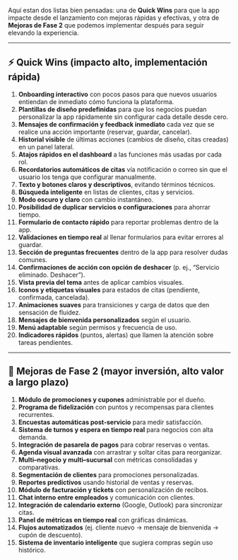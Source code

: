 
Aquí estan dos listas bien pensadas: una de **Quick Wins** para que la app impacte desde el lanzamiento con mejoras rápidas y efectivas, y otra de **Mejoras de Fase 2** que podemos implementar después para seguir elevando la experiencia.

---

## ⚡ **Quick Wins** (impacto alto, implementación rápida)

1. **Onboarding interactivo** con pocos pasos para que nuevos usuarios entiendan de inmediato cómo funciona la plataforma.
2. **Plantillas de diseño predefinidas** para que los negocios puedan personalizar la app rápidamente sin configurar cada detalle desde cero.
3. **Mensajes de confirmación y feedback inmediato** cada vez que se realice una acción importante (reservar, guardar, cancelar).
4. **Historial visible** de últimas acciones (cambios de diseño, citas creadas) en un panel lateral.
5. **Atajos rápidos en el dashboard** a las funciones más usadas por cada rol.
6. **Recordatorios automáticos de citas** vía notificación o correo sin que el usuario los tenga que configurar manualmente.
7. **Texto y botones claros y descriptivos**, evitando términos técnicos.
8. **Búsqueda inteligente** en listas de clientes, citas y servicios.
9. **Modo oscuro y claro** con cambio instantáneo.
10. **Posibilidad de duplicar servicios o configuraciones** para ahorrar tiempo.
11. **Formulario de contacto rápido** para reportar problemas dentro de la app.
12. **Validaciones en tiempo real** al llenar formularios para evitar errores al guardar.
13. **Sección de preguntas frecuentes** dentro de la app para resolver dudas comunes.
14. **Confirmaciones de acción con opción de deshacer** (p. ej., “Servicio eliminado. Deshacer”).
15. **Vista previa del tema** antes de aplicar cambios visuales.
16. **Iconos y etiquetas visuales** para estados de citas (pendiente, confirmada, cancelada).
17. **Animaciones suaves** para transiciones y carga de datos que den sensación de fluidez.
18. **Mensajes de bienvenida personalizados** según el usuario.
19. **Menú adaptable** según permisos y frecuencia de uso.
20. **Indicadores rápidos** (puntos, alertas) que llamen la atención sobre tareas pendientes.

---

## 🚀 **Mejoras de Fase 2** (mayor inversión, alto valor a largo plazo)

1. **Módulo de promociones y cupones** administrable por el dueño.
2. **Programa de fidelización** con puntos y recompensas para clientes recurrentes.
3. **Encuestas automáticas post-servicio** para medir satisfacción.
4. **Sistema de turnos y espera en tiempo real** para negocios con alta demanda.
5. **Integración de pasarela de pagos** para cobrar reservas o ventas.
6. **Agenda visual avanzada** con arrastrar y soltar citas para reorganizar.
7. **Multi–negocio y multi–sucursal** con métricas consolidadas y comparativas.
8. **Segmentación de clientes** para promociones personalizadas.
9. **Reportes predictivos** usando historial de ventas y reservas.
10. **Módulo de facturación y tickets** con personalización de recibos.
11. **Chat interno entre empleados** y comunicación con clientes.
12. **Integración de calendario externo** (Google, Outlook) para sincronizar citas.
13. **Panel de métricas en tiempo real** con gráficas dinámicas.
14. **Flujos automatizados** (ej. cliente nuevo → mensaje de bienvenida → cupón de descuento).
15. **Sistema de inventario inteligente** que sugiera compras según uso histórico.

